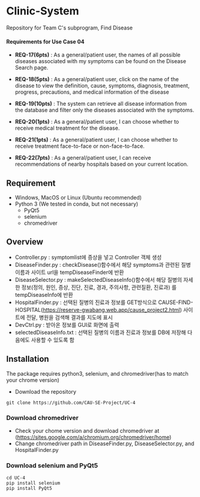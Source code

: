 # Clinic-System
Repository for Team C's subprogram, Find Disease

#### Requirements for Use Case 04
- **REQ-17(6pts)** : As a general/patient user, the names of all possible diseases associated with my symptoms can be found on the Disease Search page.

- **REQ-18(5pts)** : As a general/patient user, click on the name of the disease to view the definition, cause, symptoms, diagnosis, treatment, progress, precautions, and medical information of the disease

- **REQ-19(10pts)** : The system can retrieve all disease information from the database and filter only the diseases associated with the symptoms.

- **REQ-20(1pts)** : As a general/patient user, I can choose whether to receive medical treatment for the disease.

- **REQ-21(1pts)** : As a general/patient user, I can choose whether to receive treatment face-to-face or non-face-to-face.

- **REQ-22(7pts)** : As a general/patient user, I can receive recommendations of nearby hospitals based on your current location.



## Requirement
- Windows, MacOS or Linux (Ubuntu recommended)
- Python 3 (We tested in conda, but not necessary)
  - PyQt5
  - selenium
  - chromedriver


## Overview
- Controller.py : symptomlist에 증상을 넣고 Controller 객체 생성
- DiseaseFinder.py : checkDisease()함수에서 해당 symptoms과 관련된 질병 이름과 사이트 url을 tempDiseaseFinder에 반환
- DiseaseSelector.py : makeSelectedDiseaseInfo()함수에서 해당 질병의 자세한 정보(정의, 원인, 증상, 진단, 진료, 경과, 주의사항, 관련질환, 진료과) 를 tempDiseaseInfo에 반환
- HospitalFinder.py : 선택된 질병의 진료과 정보를 GET방식으로 CAUSE-FIND-HOSPITAL(https://reserve-gwabang.web.app/cause_project2.html) 사이트에 전달, 병원을 검색해 결과를 지도에 표시
- DevCtrl.py : 받아온 정보를 GUI로 화면에 출력
- selectedDiseaseInfo.txt : 선택된 질병의 이름과 진료과 정보를 DB에 저장해 다음에도 사용할 수 있도록 함

## Installation
The package requires python3, selenium, and chromedriver(has to match your chrome version)
- Download the repository

```
git clone https://github.com/CAU-SE-Project/UC-4
```

### Download chromedriver
- Check your chome version and download chromedriver at (https://sites.google.com/a/chromium.org/chromedriver/home)
- Change chromedriver path in DiseaseFinder.py, DiseaseSelector.py, and HospitalFinder.py


### Download selenium and PyQt5
```
cd UC-4
pip install selenium
pip install PyQt5
```

